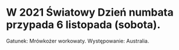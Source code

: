 # W 2021 Światowy Dzień numbata przypada 6 listopada (sobota).
Gatunek: Mrówkożer workowaty.
Występowanie: Australia.
